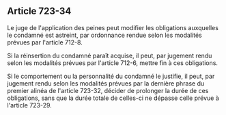 Article 723-34
----
Le juge de l'application des peines peut modifier les obligations auxquelles le
condamné est astreint, par ordonnance rendue selon les modalités prévues par
l'article 712-8.

Si la réinsertion du condamné paraît acquise, il peut, par jugement rendu selon
les modalités prévues par l'article 712-6, mettre fin à ces obligations.

Si le comportement ou la personnalité du condamné le justifie, il peut, par
jugement rendu selon les modalités prévues par la dernière phrase du premier
alinéa de l'article 723-32, décider de prolonger la durée de ces obligations,
sans que la durée totale de celles-ci ne dépasse celle prévue à l'article
723-29.
